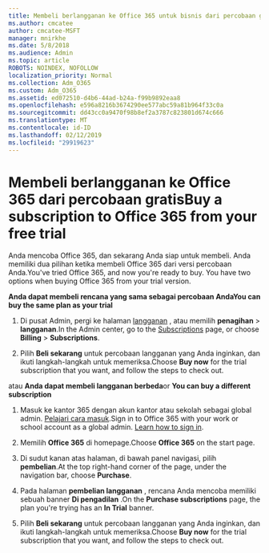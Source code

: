 ```yaml
---
title: Membeli berlangganan ke Office 365 untuk bisnis dari percobaan gratis
ms.author: cmcatee
author: cmcatee-MSFT
manager: mnirkhe
ms.date: 5/8/2018
ms.audience: Admin
ms.topic: article
ROBOTS: NOINDEX, NOFOLLOW
localization_priority: Normal
ms.collection: Adm_O365
ms.custom: Adm_O365
ms.assetid: ed072510-d4b6-44ad-b24a-f99b9892eaa8
ms.openlocfilehash: e596a8216b3674290ee577abc59a81b964f33c0a
ms.sourcegitcommit: dd43cc0a9470f98b8ef2a3787c823801d674c666
ms.translationtype: MT
ms.contentlocale: id-ID
ms.lasthandoff: 02/12/2019
ms.locfileid: "29919623"
---
```

# <a name="buy-a-subscription-to-office-365-from-your-free-trial"></a><span data-ttu-id="ea02d-102">Membeli berlangganan ke Office 365 dari percobaan gratis</span><span class="sxs-lookup"><span data-stu-id="ea02d-102">Buy a subscription to Office 365 from your free trial</span></span>

<span data-ttu-id="ea02d-p101">Anda mencoba Office 365, dan sekarang Anda siap untuk membeli. Anda memiliki dua pilihan ketika membeli Office 365 dari versi percobaan Anda.</span><span class="sxs-lookup"><span data-stu-id="ea02d-p101">You've tried Office 365, and now you're ready to buy. You have two options when buying Office 365 from your trial version.</span></span>
  
 <span data-ttu-id="ea02d-105">**Anda dapat membeli rencana yang sama sebagai percobaan Anda**</span><span class="sxs-lookup"><span data-stu-id="ea02d-105">**You can buy the same plan as your trial**</span></span>
  
1. <span data-ttu-id="ea02d-106">Di pusat Admin, pergi ke halaman [langganan](https://go.microsoft.com/fwlink/p/?linkid=842054) , atau memilih **penagihan** \> **langganan**.</span><span class="sxs-lookup"><span data-stu-id="ea02d-106">In the Admin center, go to the [Subscriptions](https://go.microsoft.com/fwlink/p/?linkid=842054) page, or choose **Billing** \> **Subscriptions**.</span></span>
    
2. <span data-ttu-id="ea02d-107">Pilih **Beli sekarang** untuk percobaan langganan yang Anda inginkan, dan ikuti langkah-langkah untuk memeriksa.</span><span class="sxs-lookup"><span data-stu-id="ea02d-107">Choose **Buy now** for the trial subscription that you want, and follow the steps to check out.</span></span> 
    
<span data-ttu-id="ea02d-108">atau **Anda dapat membeli langganan berbeda**</span><span class="sxs-lookup"><span data-stu-id="ea02d-108">or **You can buy a different subscription**</span></span>
  
1. <span data-ttu-id="ea02d-109">Masuk ke kantor 365 dengan akun kantor atau sekolah sebagai global admin. [Pelajari cara masuk](https://support.office.com/article/e9eb7d51-5430-4929-91ab-6157c5a050b4).</span><span class="sxs-lookup"><span data-stu-id="ea02d-109">Sign in to Office 365 with your work or school account as a global admin. [Learn how to sign in](https://support.office.com/article/e9eb7d51-5430-4929-91ab-6157c5a050b4).</span></span>
    
2. <span data-ttu-id="ea02d-110">Memilih **Office 365** di homepage.</span><span class="sxs-lookup"><span data-stu-id="ea02d-110">Choose **Office 365** on the start page.</span></span> 
    
3. <span data-ttu-id="ea02d-111">Di sudut kanan atas halaman, di bawah panel navigasi, pilih **pembelian**.</span><span class="sxs-lookup"><span data-stu-id="ea02d-111">At the top right-hand corner of the page, under the navigation bar, choose **Purchase**.</span></span>
    
4. <span data-ttu-id="ea02d-112">Pada halaman **pembelian langganan** , rencana Anda mencoba memiliki sebuah banner **Di pengadilan** .</span><span class="sxs-lookup"><span data-stu-id="ea02d-112">On the **Purchase subscriptions** page, the plan you're trying has an **In Trial** banner.</span></span> 
    
5. <span data-ttu-id="ea02d-113">Pilih **Beli sekarang** untuk percobaan langganan yang Anda inginkan, dan ikuti langkah-langkah untuk memeriksa.</span><span class="sxs-lookup"><span data-stu-id="ea02d-113">Choose **Buy now** for the trial subscription that you want, and follow the steps to check out.</span></span> 
    

